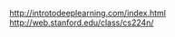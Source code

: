 

<!--
 * @version:
 * @Author:  StevenJokess https://github.com/StevenJokess
 * @Date: 2020-10-08 01:14:48
 * @LastEditors:  StevenJokess https://github.com/StevenJokess
 * @LastEditTime: 2020-10-08 01:16:34
 * @Description:
 * @TODO::
 * @Reference:
-->

http://introtodeeplearning.com/index.html
http://web.stanford.edu/class/cs224n/
